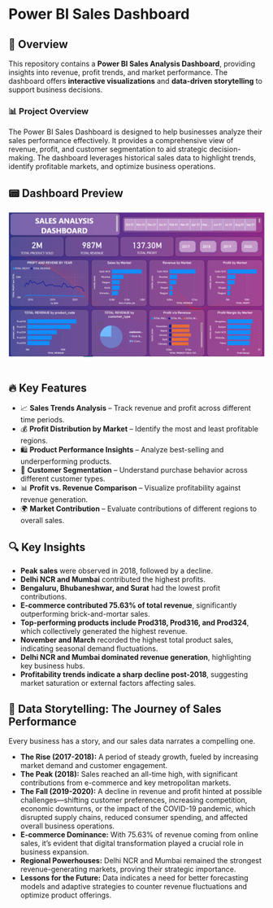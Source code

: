 # Power BI Sales Dashboard

## 📌 Overview
This repository contains a **Power BI Sales Analysis Dashboard**, providing insights into revenue, profit trends, and market performance. The dashboard offers **interactive visualizations** and **data-driven storytelling** to support business decisions.

### 📊 Project Overview
The Power BI Sales Dashboard is designed to help businesses analyze their sales performance effectively. It provides a comprehensive view of revenue, profit, and customer segmentation to aid strategic decision-making. The dashboard leverages historical sales data to highlight trends, identify profitable markets, and optimize business operations.

## 📟 Dashboard Preview

<img src="Dashboard Images/Sales Analysis Dashboard.png"/>&nbsp;

## 🔥 Key Features
- 📈 **Sales Trends Analysis** – Track revenue and profit across different time periods.
- 💰 **Profit Distribution by Market** – Identify the most and least profitable regions.
- 🛍 **Product Performance Insights** – Analyze best-selling and underperforming products.
- 👥 **Customer Segmentation** – Understand purchase behavior across different customer types.
- 📊 **Profit vs. Revenue Comparison** – Visualize profitability against revenue generation.
- 🌍 **Market Contribution** – Evaluate contributions of different regions to overall sales.

## 🔍 Key Insights
- **Peak sales** were observed in 2018, followed by a decline.
- **Delhi NCR and Mumbai** contributed the highest profits.
- **Bengaluru, Bhubaneshwar, and Surat** had the lowest profit contributions.
- **E-commerce contributed 75.63% of total revenue**, significantly outperforming brick-and-mortar sales.
- **Top-performing products include Prod318, Prod316, and Prod324**, which collectively generated the highest revenue.
- **November and March** recorded the highest total product sales, indicating seasonal demand fluctuations.
- **Delhi NCR and Mumbai dominated revenue generation**, highlighting key business hubs.
- **Profitability trends indicate a sharp decline post-2018**, suggesting market saturation or external factors affecting sales.

## 📖 Data Storytelling: The Journey of Sales Performance
Every business has a story, and our sales data narrates a compelling one. 
- **The Rise (2017-2018):** A period of steady growth, fueled by increasing market demand and customer engagement.
- **The Peak (2018):** Sales reached an all-time high, with significant contributions from e-commerce and key metropolitan markets.
- **The Fall (2019-2020):** A decline in revenue and profit hinted at possible challenges—shifting customer preferences, increasing competition, economic downturns, or the impact of the COVID-19 pandemic, which disrupted supply chains, reduced consumer spending, and affected overall business operations.
- **E-commerce Dominance:** With 75.63% of revenue coming from online sales, it’s evident that digital transformation played a crucial role in business expansion.
- **Regional Powerhouses:** Delhi NCR and Mumbai remained the strongest revenue-generating markets, proving their strategic importance.
- **Lessons for the Future:** Data indicates a need for better forecasting models and adaptive strategies to counter revenue fluctuations and optimize product offerings.

